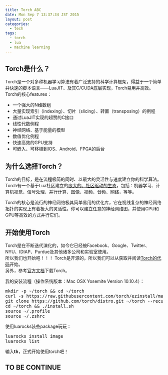 ```yaml
---
title: Torch ABC
date: Mon Sep 7 13:37:34 JST 2015
layout: post
categories:
  - tech
tags:
  - torch
  - lua
  - machine learning
---
```

## Torch是什么？
Torch是一个对多种机器学习算法有着广泛支持的科学计算框架，得益于一个简单并快速的脚本语言——LuaJIT、及其C/CUDA底层实现，Torch易用并高效。  
Torch的核心features：  

* 一个强大的N维数组
* 大量实现索引（indexing）、切片（slicing）、转置（transposing）的例程
* 通过LuaJIT实现的超赞的C接口
* 线性代数例程
* 神经网络、基于能量的模型
* 数值优化例程
* 快速高效的GPU支持
* 可嵌入、可移植到IOS、Android、FPGA的后台

## 为什么选择Torch？
Torch的目标，是在流程极简的同时、以最大的灵活性与速度建立你的科学算法。  
Torch有一个基于Lua社区建立的[庞大的、社区驱动的生态](https://github.com/torch/torch7/wiki/Cheatsheet)，包括：机器学习、计算机视觉、信号处理、并行计算、图像、视频、音频、网络，等等。  

Torch的核心是流行的神经网络极其简单易用的优化库，它在视线复杂的神经网络拓扑的实现上有着极大的灵活性。你可以建立任意的神经网络图，并使用CPU和GPU等高效的方式并行它们。  

## 开始使用Torch
Torch是在不断迭代演化的，如今它已经被Facebook、Google、Twitter、NYU、IDIAP、Purdue及其他诸多公司和实验室使用。  
所以我们也开始吧！！！ 
Torch是开源的，所以我们可以从获取并阅读[Torch的代码](https://github.com/torch/torch7)开始。  
另外，参考[官方文档](http://torch.ch/docs/getting-started.html)下载Torch。  

我的安装流程（操作系统版本：Mac OSX Yosemite Version 10.10.4）：  

<pre class="brush: bash;">
mkdir -p ~/torch && cd ~/torch
curl -s https://raw.githubusercontent.com/torch/ezinstall/master/install-deps | bash
git clone https://github.com/torch/distro.git ~/torch --recursive
cd ~/torch && ./install.sh
source ~/.profile
source ~/.zshrc
</pre>


使用luarocks装些package玩玩：  

<pre class="brush: bash;">
luarocks install image
luarocks list
</pre>


输入**th**，正式开始使用torch吧！  

## TO BE CONTINUE
